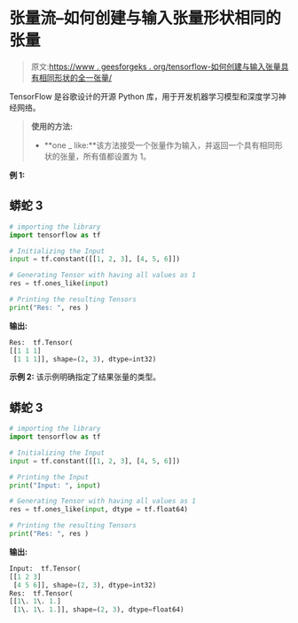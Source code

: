 # 张量流–如何创建与输入张量形状相同的张量

> 原文:[https://www . geesforgeks . org/tensorflow-如何创建与输入张量具有相同形状的全一张量/](https://www.geeksforgeeks.org/tensorflow-how-to-create-a-tensor-of-all-ones-that-has-the-same-shape-as-the-input-tensor/)

TensorFlow 是谷歌设计的开源 Python 库，用于开发机器学习模型和深度学习神经网络。

> **使用的方法:**
> 
> *   **one _ like:**该方法接受一个张量作为输入，并返回一个具有相同形状的张量，所有值都设置为 1。

**例 1:**

## 蟒蛇 3

```py
# importing the library
import tensorflow as tf

# Initializing the Input
input = tf.constant([[1, 2, 3], [4, 5, 6]])

# Generating Tensor with having all values as 1
res = tf.ones_like(input)

# Printing the resulting Tensors
print("Res: ", res )
```

**输出:**

```py
Res:  tf.Tensor(
[[1 1 1]
 [1 1 1]], shape=(2, 3), dtype=int32)

```

**示例 2:** 该示例明确指定了结果张量的类型。

## 蟒蛇 3

```py
# importing the library
import tensorflow as tf

# Initializing the Input
input = tf.constant([[1, 2, 3], [4, 5, 6]])

# Printing the Input
print("Input: ", input)

# Generating Tensor with having all values as 1
res = tf.ones_like(input, dtype = tf.float64)

# Printing the resulting Tensors
print("Res: ", res )
```

**输出:**

```py
Input:  tf.Tensor(
[[1 2 3]
 [4 5 6]], shape=(2, 3), dtype=int32)
Res:  tf.Tensor(
[[1\. 1\. 1.]
 [1\. 1\. 1.]], shape=(2, 3), dtype=float64)

```